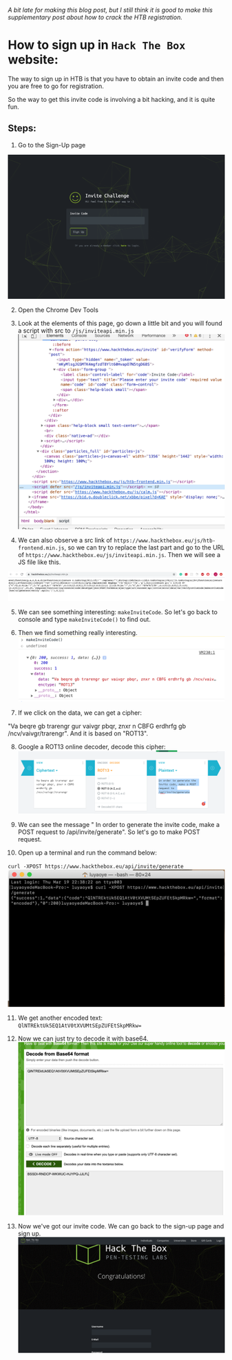 *A bit late for making this blog post, but I still think it is good to make this supplementary post about how to crack the HTB registration.*



# How to sign up in `Hack The Box` website:
The way to sign up in HTB is that you have to obtain an invite code and then you are free to go for registration.

So the way to get this invite code is involving a bit hacking, and it is quite fun.



## Steps:

1. Go to the Sign-Up page

![](./sp.png)

2. Open the Chrome Dev Tools

3. Look at the elements of this page, go down a little bit and you will found a script with src to `/js/inviteapi.min.js`
![](./el.png)


4. We can also observe a src link of `https://www.hackthebox.eu/js/htb-frontend.min.js`, so we can try to replace the last part and go to the URL of `https://www.hackthebox.eu/js/inviteapi.min.js`. Then we will see a JS file like this.

![](./jf.png)

5. We can see something interesting: `makeInviteCode`. So let's go back to console and type `makeInviteCode()` to find out.

6. Then we find something really interesting.
![](./6.png)


7.  If we click on the data, we can get a cipher:

"Va beqre gb trarengr gur vaivgr pbqr, znxr n CBFG erdhrfg gb /ncv/vaivgr/trarengr". And it is based on "ROT13".

8. Google a ROT13 online decoder, decode this cipher:
![](./dc.png)


9. We can see the message " In order to generate the invite code, make a POST request to /api/invite/generate". So let's go to make POST request.

10. Open up a terminal and run the command below:

`curl -XPOST https://www.hackthebox.eu/api/invite/generate`
![](./10.png)


11. We get another encoded text: `QlNTREktUk5EQ1AtV0tXVUMtSEpZUFEtSkpMRkw=`

12. Now we can just try to decode it with base64.
![](./12.png)


13. Now we've got our invite code. We can go back to the sign-up page and sign up.
![](./res.png)
